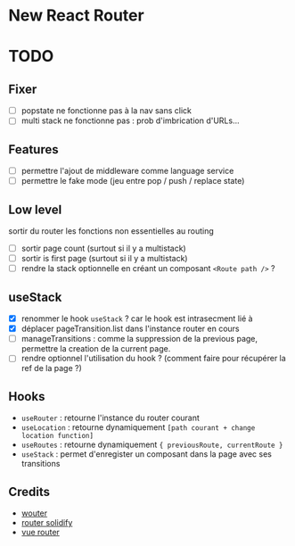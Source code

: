 # New React Router

# TODO

## Fixer

- [ ] popstate ne fonctionne pas à la nav sans click
- [ ] multi stack ne fonctionne pas : prob d'imbrication d'URLs...

## Features

- [ ] permettre l'ajout de middleware comme language service
- [ ] permettre le fake mode (jeu entre pop / push / replace state)

## Low level

sortir du router les fonctions non essentielles au routing

- [ ] sortir page count (surtout si il y a multistack)
- [ ] sortir is first page (surtout si il y a multistack)
- [ ] rendre la stack optionnelle en créant un composant `<Route path />` ?

## useStack

- [x] renommer le hook `useStack` ? car le hook est intrasecment lié à <Stack />
- [x] déplacer pageTransition.list dans l'instance router en cours
- [ ] manageTransitions : comme la suppression de la previous page, permettre la creation de la current page.
- [ ] rendre optionnel l'utilisation du hook ? (comment faire pour récupérer la ref de la page ?)

## Hooks

- `useRouter` : retourne l'instance du router courant
- `useLocation` : retourne dynamiquement `[path courant + change location function]`
- `useRoutes` : retourne dynamiquement `{ previousRoute, currentRoute }`
- `useStack` : permet d'enregister un composant dans la page avec ses transitions

## Credits

- [wouter](https://github.com/molefrog/wouter)
- [router solidify](https://github.com/solid-js/solidify/blob/master/navigation/Router.ts)
- [vue router](https://router.vuejs.org/)
